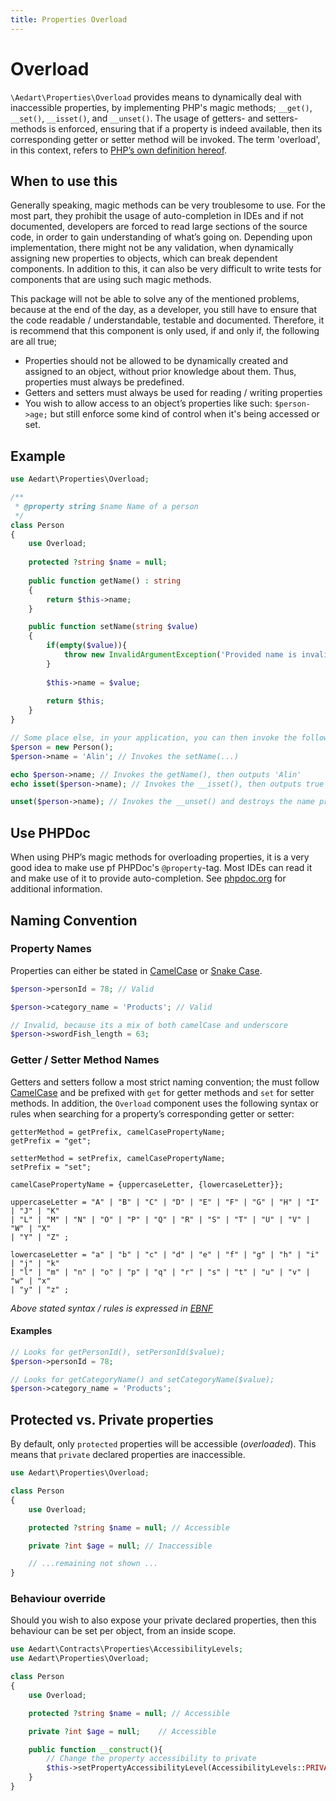 ```yaml
---
title: Properties Overload
---
```


# Overload

`\Aedart\Properties\Overload` provides means to dynamically deal with inaccessible properties, by implementing PHP's magic methods;
`__get()`, `__set()`, `__isset()`, and `__unset()`.
The usage of getters- and setters-methods is enforced, ensuring that if a property is indeed available, then its corresponding getter or setter method will be invoked. The term 'overload', in this context, refers to [PHP’s own definition hereof](http://php.net/manual/en/language.oop5.overloading.php).

## When to use this

Generally speaking, magic methods can be very troublesome to use.
For the most part, they prohibit the usage of auto-completion in IDEs and if not documented, developers are forced to read large sections of the source code, in order to gain understanding of what’s going on. Depending upon implementation, there might not be any validation, when dynamically assigning new properties to objects, which can break dependent components.
In addition to this, it can also be very difficult to write tests for components that are using such magic methods.

This package will not be able to solve any of the mentioned problems, because at the end of the day, as a developer, you still have to ensure that the code readable / understandable, testable and documented.
Therefore, it is recommend that this component is only used, if and only if, the following are all true;

-	Properties should not be allowed to be dynamically created and assigned to an object, without prior knowledge about them. Thus, properties must always be predefined.
-	Getters and setters must always be used for reading / writing properties
-	You wish to allow access to an object’s properties like such: `$person->age;` but still enforce some kind of control when it's being accessed or set.

## Example

```php
use Aedart\Properties\Overload;

/**
 * @property string $name Name of a person
 */
class Person
{
    use Overload;
    
    protected ?string $name = null;
    
    public function getName() : string
    {
	    return $this->name;
    }

    public function setName(string $value)
    {
        if(empty($value)){
            throw new InvalidArgumentException('Provided name is invalid');
        }
        
        $this->name = $value;
        
        return $this;
    }
}

// Some place else, in your application, you can then invoke the following:
$person = new Person();
$person->name = 'Alin'; // Invokes the setName(...)

echo $person->name;	// Invokes the getName(), then outputs 'Alin'
echo isset($person->name); // Invokes the __isset(), then outputs true

unset($person->name); // Invokes the __unset() and destroys the name property
```

## Use PHPDoc

When using PHP’s magic methods for overloading properties, it is a very good idea to make use pf PHPDoc's `@property`-tag.
Most IDEs can read it and make use of it to provide auto-completion.
See [phpdoc.org](http://www.phpdoc.org/docs/latest/references/phpdoc/tags/property.html) for additional information.

## Naming Convention

### Property Names

Properties can either be stated in [CamelCase](http://en.wikipedia.org/wiki/CamelCase) or [Snake Case](http://en.wikipedia.org/wiki/Snake_case).

```php
$person->personId = 78; // Valid

$person->category_name = 'Products'; // Valid

// Invalid, because its a mix of both camelCase and underscore
$person->swordFish_length = 63;
```

### Getter / Setter Method Names

Getters and setters follow a most strict naming convention; the must follow [CamelCase](http://en.wikipedia.org/wiki/CamelCase) and be prefixed with `get` for getter methods and `set` for setter methods.
In addition, the `Overload` component uses the following syntax or rules when searching for a property’s corresponding getter or setter:

```
getterMethod = getPrefix, camelCasePropertyName;
getPrefix = "get";

setterMethod = setPrefix, camelCasePropertyName;
setPrefix = "set";

camelCasePropertyName = {uppercaseLetter, {lowercaseLetter}};

uppercaseLetter = "A" | "B" | "C" | "D" | "E" | "F" | "G" | "H" | "I" | "J" | "K"
| "L" | "M" | "N" | "O" | "P" | "Q" | "R" | "S" | "T" | "U" | "V" | "W" | "X"
| "Y" | "Z" ;

lowercaseLetter = "a" | "b" | "c" | "d" | "e" | "f" | "g" | "h" | "i" | "j" | "k"
| "l" | "m" | "n" | "o" | "p" | "q" | "r" | "s" | "t" | "u" | "v" | "w" | "x"
| "y" | "z" ;
```

_Above stated syntax / rules is expressed in [EBNF](http://en.wikipedia.org/wiki/Extended_Backus%E2%80%93Naur_Form)_

#### Examples

```php
// Looks for getPersonId(), setPersonId($value);
$person->personId = 78;

// Looks for getCategoryName() and setCategoryName($value);
$person->category_name = 'Products';
```

## Protected vs. Private properties

By default, only `protected` properties will be accessible (_overloaded_).
This means that `private` declared properties are inaccessible.

```php
use Aedart\Properties\Overload;

class Person
{
    use Overload;

    protected ?string $name = null; // Accessible

    private ?int $age = null; // Inaccessible

    // ...remaining not shown ...
}
```

### Behaviour override

Should you wish to also expose your private declared properties, then this behaviour can be set per object, from an inside scope.

```php
use Aedart\Contracts\Properties\AccessibilityLevels;
use Aedart\Properties\Overload;

class Person
{
    use Overload;

    protected ?string $name = null; // Accessible

    private ?int $age = null;    // Accessible

    public function __construct(){
	    // Change the property accessibility to private
	    $this->setPropertyAccessibilityLevel(AccessibilityLevels::PRIVATE_LEVEL);
    }
}
```
